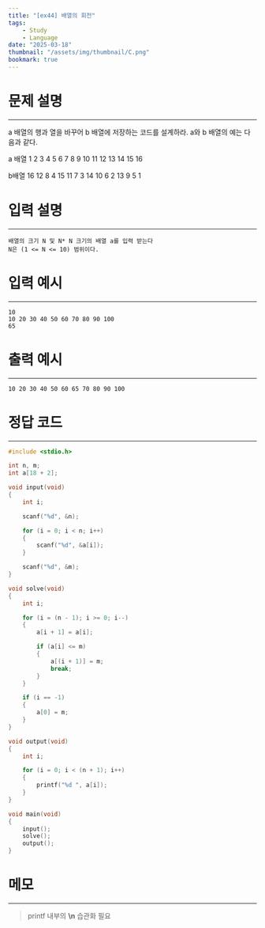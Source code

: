 ```yaml
---
title: "[ex44] 배열의 회전"
tags:
    - Study
    - Language
date: "2025-03-18"
thumbnail: "/assets/img/thumbnail/C.png"
bookmark: true
---
```

# 문제 설명
---
a 배열의 행과 열을 바꾸어 b 배열에 저장하는 코드를 설계하라.
a와 b 배열의 예는 다음과 같다.

a 배열
1  2  3  4
5  6  7  8
9 10 11 12
13 14 15 16 
 
b배열
16 12  8  4
15 11  7  3
14 10  6  2
13  9  5  1

# 입력 설명
---

```
배열의 크기 N 및 N* N 크기의 배열 a를 입력 받는다
N은 (1 <= N <= 10) 범위이다.
```

# 입력 예시
---

```
10
10 20 30 40 50 60 70 80 90 100
65
```

# 출력 예시
---

```
10 20 30 40 50 60 65 70 80 90 100
```

# 정답 코드
---

```c
#include <stdio.h>

int n, m;
int a[18 + 2];

void input(void)
{
	int i;

	scanf("%d", &n);

	for (i = 0; i < n; i++)
	{
		scanf("%d", &a[i]);
	}

	scanf("%d", &m);
}

void solve(void)
{
	int i;

	for (i = (n - 1); i >= 0; i--)
	{
		a[i + 1] = a[i];

		if (a[i] <= m)
		{
			a[(i + 1)] = m;
			break;
		}
	}

	if (i == -1)
	{
		a[0] = m;
	}
}

void output(void)
{
	int i;

	for (i = 0; i < (n + 1); i++)
	{
		printf("%d ", a[i]);
	}
}

void main(void)
{
	input();
	solve();
	output();
}
```

# 메모
---
> printf 내부의 **\n** 습관화 필요